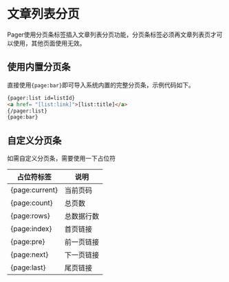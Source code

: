 # 文章列表分页

Pager使用分页条标签插入文章列表分页功能，分页条标签必须再文章列表页才可以使用，其他页面使用无效。

## 使用内置分页条

直接使用`{page:bar}`即可导入系统内置的完整分页条，示例代码如下。

```html
{pager:list id=listId}
<a href= "[list:link]">[list:title]</a>
{/pager:list}
{page:bar}
```

## 自定义分页条

如需自定义分页条，需要使用一下占位符

| 占位符标签 | 说明 |
| --- | --- |
| {page:current} | 当前页码 |
| {page:count} | 总页数 |
| {page:rows} | 总数据行数 |
| {page:index} | 首页链接 |
| {page:pre} | 前一页链接 |
| {page:next} | 下一页链接 |
| {page:last} | 尾页链接 |
